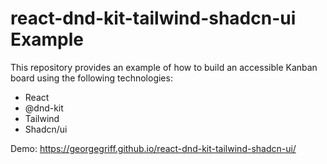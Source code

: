 # react-dnd-kit-tailwind-shadcn-ui Example

This repository provides an example of how to build an accessible Kanban board using the following technologies:

- React
- @dnd-kit
- Tailwind
- Shadcn/ui

Demo: https://georgegriff.github.io/react-dnd-kit-tailwind-shadcn-ui/
